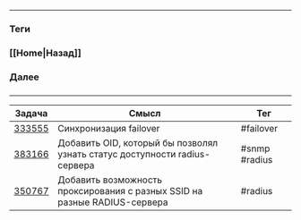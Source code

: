 
---
### Теги

### [[Home|Назад]]
### Далее
###
---

| Задача                                        | Смысл                                                                      | Teг           |
| --------------------------------------------- | -------------------------------------------------------------------------- | ------------- |
| [333555](https://red.eltex.loc/issues/333555) | Синхронизация failover                                                     | #failover     |
| [383166](https://red.eltex.loc/issues/383166) | Добавить OID, который бы позволял узнать статус доступности radius-сервера | #snmp #radius |
| [350767](https://red.eltex.loc/issues/350767) | Добавить возможность проксирования с разных SSID на разные RADIUS-сервера  | #radius       |

